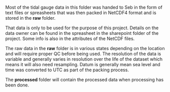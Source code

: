 Most of the tidal gauge data in this folder was handed to Seb in the form of text files or spreasheets that was then packed in NetCDF4 format and is stored in the **raw** folder.

That data is only to be used for the purpose of this project. Details on the data owner can be found in the spreasheet in the sharepoint folder of the project. Some info is also in the attributes of the NetCDF files.

The raw data in the **raw** folder is in various states depending on the location and will require proper QC before being used. The resolution of the data is variable and generally varies in resolution over the life of the dataset which means it will also need resampling. Datum is generally mean sea level and time was converted to UTC as part of the packing process.

The **processed** folder will contain the processed data when processing has been done.